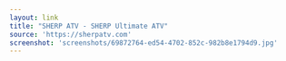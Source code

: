 ```yaml
---
layout: link
title: "SHERP ATV - SHERP Ultimate ATV"
source: 'https://sherpatv.com'
screenshot: 'screenshots/69872764-ed54-4702-852c-982b8e1794d9.jpg'
---
```


